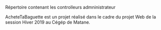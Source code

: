 Répertoire contenant les controlleurs admninistrateur
















AcheteTaBaguette est un projet réalisé dans le cadre du projet Web de la session Hiver 2019 au Cégép de Matane.
